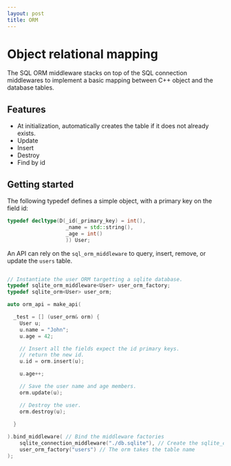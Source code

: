 ```yaml
---
layout: post
title: ORM
---
```


Object relational mapping
===========================

The SQL ORM middleware stacks on top of the SQL connection middlewares
to implement a basic mapping between C++ object and the database tables.

## Features

  - At initialization, automatically creates the table if it does not already exists.
  - Update
  - Insert
  - Destroy
  - Find by id

## Getting started

The following typedef defines a simple object, with a primary key on
the field id:

```c++
typedef decltype(D(_id(_primary_key) = int(),
                   _name = std::string(),
                   _age = int()
                   )) User;
```

An API can rely on the ```sql_orm_middleware``` to query, insert, remove,
or update the ```users``` table.

```c++

// Instantiate the user ORM targetting a sqlite database.
typedef sqlite_orm_middleware<User> user_orm_factory;
typedef sqlite_orm<User> user_orm;

auto orm_api = make_api(

  _test = [] (user_orm& orm) {
    User u;
    u.name = "John";
    u.age = 42;

    // Insert all the fields expect the id primary keys.
    // return the new id.
    u.id = orm.insert(u);

    u.age++;

    // Save the user name and age members.
    orm.update(u);

    // Destroy the user.
    orm.destroy(u);
    
  }    

).bind_middleware( // Bind the middleware factories
    sqlite_connection_middleware("./db.sqlite"), // Create the sqlite_connection
    user_orm_factory("users") // The orm takes the table name
);

```
